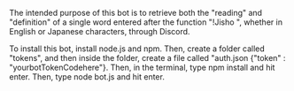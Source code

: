 The intended purpose of this bot is to retrieve both the "reading" and "definition" of a single word entered after the function "!Jisho ", whether in English or Japanese characters, through Discord.

To install this bot, install node.js and npm. 
Then, create a folder called "tokens", and then inside the folder, create a file called "auth.json {"token" : "yourbotTokenCodehere"}.
Then, in the terminal, type npm install and hit enter.
Then, type node bot.js and hit enter.

